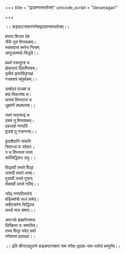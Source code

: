 +++
title = "द्वादशनामस्तोत्रम्"
unicode_script = "devanagari"

+++

।। सङ्कटनाशनगणेशद्वादशनामस्तोत्रम्।।

प्रणम्य शिरसा देवं  
गौरी-पुत्रं विनायकम्।  
भक्तावासं स्मरेन् नित्यम्  
आयुःकामार्थ-सिद्धये।।  

प्रथमं वक्रतुण्डं च  
ह्येकदन्तं दि्वतीयकम्।  
तृतीयं कृष्णपिङ्गाक्षं  
गजवक्त्रं चतुर्थकम्।।  

लम्बोदरं पञ्चमं च  
षष्ठं विकटमेव च।  
सप्तमं विघ्नराजं च  
धूम्रवर्णं तथाष्टमम्।।

नवमं भालचन्द्रं च  
दशमं तु विनायकम्।  
एकादशं गणपतिं  
द्वादशं तु गजाननम्।।

द्वादशैतानि नामानि  
त्रिसन्ध्यं यः पठेन्नरः।  
न च विघ्नभयं तस्य  
सर्वसिद्धिकरः प्रभुः।।

विद्यार्थी लभते विद्यां  
धनार्थी लभते धनम्।  
पुत्रार्थी लभते पुत्रान्  
मोक्षार्थी लभते गतिम्।।

जपेद् गणपतिस्तोत्रं  
षड्भिर्मासैः फलं लभेत्।  
सव्ँवत्सरेण सिद्धिञ्च  
लभते नात्र संशयः।।

अष्टभ्यो ब्राह्मणेभ्यश्च  
लिखित्वा यः समर्पयेत्।  
तस्य विद्या भवेत् सर्वा  
गणेशस्य प्रसादतः।।

।। इति श्रीनारदपुराणे सङ्कष्टनाशनं नाम गणेश-द्वादश-नाम-स्तोत्रं सम्पूर्णम्।।